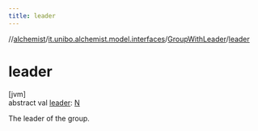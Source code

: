 ```yaml
---
title: leader
---
```

//[alchemist](../../../index.html)/[it.unibo.alchemist.model.interfaces](../index.html)/[GroupWithLeader](index.html)/[leader](leader.html)



# leader



[jvm]\
abstract val [leader](leader.html): [N](index.html)



The leader of the group.




